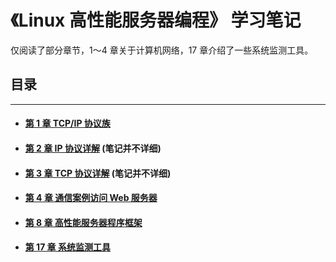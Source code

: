 # 《Linux 高性能服务器编程》 学习笔记

仅阅读了部分章节，1～4 章关于计算机网络，17 章介绍了一些系统监测工具。

## 目录

***

+ #### [第 1 章 TCP/IP 协议族](01TCPIP协议族.md)

+ #### [第 2 章 IP 协议详解](02IP协议详解.md) (笔记并不详细)

+ #### [第 3 章 TCP 协议详解](03TCP协议详解.md) (笔记并不详细)

+ #### [第 4 章 通信案例访问 Web 服务器](04通信案例访问Web服务器.md)

+ #### [第 8 章 高性能服务器程序框架](08高性能服务器程序框架.md)

+ #### [第 17 章 系统监测工具](17系统监测工具.md)
